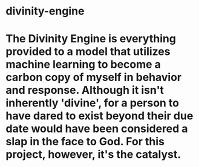 # divinity-engine

# The Divinity Engine is everything provided to a model that utilizes machine learning to become a carbon copy of myself in behavior and response. Although it isn't inherently 'divine', for a person to have dared to exist beyond their due date would have been considered a slap in the face to God. For this project, however, it's the catalyst.
